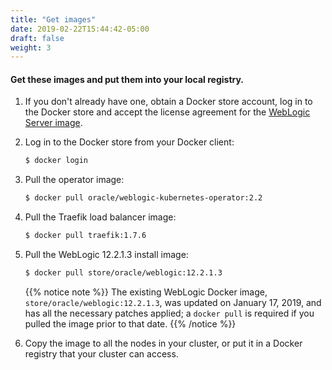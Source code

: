 ```yaml
---
title: "Get images"
date: 2019-02-22T15:44:42-05:00
draft: false
weight: 3
---
```


#### Get these images and put them into your local registry.

1. If you don't already have one, obtain a Docker store account, log in to the Docker store
and accept the license agreement for the [WebLogic Server image](https://hub.docker.com/_/oracle-weblogic-server-12c).

1. Log in to the Docker store from your Docker client:

    ```bash
    $ docker login
    ```

1. Pull the operator image:

    ```bash
    $ docker pull oracle/weblogic-kubernetes-operator:2.2
    ```

1. Pull the Traefik load balancer image:

    ```bash
    $ docker pull traefik:1.7.6
    ```

1. Pull the WebLogic 12.2.1.3 install image:

    ```bash
    $ docker pull store/oracle/weblogic:12.2.1.3
    ```  


    {{% notice note %}} The existing WebLogic Docker image, `store/oracle/weblogic:12.2.1.3`, was updated on January 17, 2019, and has all the necessary patches applied; a `docker pull` is required if you pulled the image prior to that date.
    {{% /notice %}}


1. Copy the image to all the nodes in your cluster, or put it in a Docker registry that your cluster can access.
